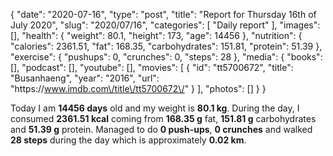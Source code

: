 {
    "date": "2020-07-16",
    "type": "post",
    "title": "Report for Thursday 16th of July 2020",
    "slug": "2020\/07\/16",
    "categories": [
        "Daily report"
    ],
    "images": [],
    "health": {
        "weight": 80.1,
        "height": 173,
        "age": 14456
    },
    "nutrition": {
        "calories": 2361.51,
        "fat": 168.35,
        "carbohydrates": 151.81,
        "protein": 51.39
    },
    "exercise": {
        "pushups": 0,
        "crunches": 0,
        "steps": 28
    },
    "media": {
        "books": [],
        "podcast": [],
        "youtube": [],
        "movies": [
            {
                "id": "tt5700672",
                "title": "Busanhaeng",
                "year": "2016",
                "url": "https:\/\/www.imdb.com\/title\/tt5700672\/"
            }
        ],
        "photos": []
    }
}

Today I am <strong>14456 days</strong> old and my weight is <strong>80.1 kg</strong>. During the day, I consumed <strong>2361.51 kcal</strong> coming from <strong>168.35 g</strong> fat, <strong>151.81 g</strong> carbohydrates and <strong>51.39 g</strong> protein. Managed to do <strong>0 push-ups</strong>, <strong>0 crunches</strong> and walked <strong>28 steps</strong> during the day which is approximately <strong>0.02 km</strong>.